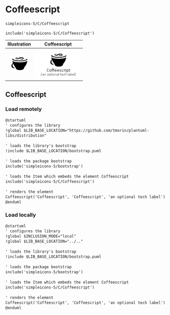 # Coffeescript


```text
simpleicons-5/C/Coffeescript
```

```text
include('simpleicons-5/C/Coffeescript')
```



| Illustration | Coffeescript |
| :---: | :---: |
| ![illustration for Illustration](../../simpleicons-5/C/Coffeescript.png) | ![illustration for Coffeescript](../../simpleicons-5/C/Coffeescript.Local.png) |




## Coffeescript

### Load remotely
```plantuml
@startuml
' configures the library
!global $LIB_BASE_LOCATION="https://github.com/tmorin/plantuml-libs/distribution"

' loads the library's bootstrap
!include $LIB_BASE_LOCATION/bootstrap.puml

' loads the package bootstrap
include('simpleicons-5/bootstrap')

' loads the Item which embeds the element Coffeescript
include('simpleicons-5/C/Coffeescript')

' renders the element
Coffeescript('Coffeescript', 'Coffeescript', 'an optional tech label')
@enduml
```

### Load locally
```plantuml
@startuml
' configures the library
!global $INCLUSION_MODE="local"
!global $LIB_BASE_LOCATION="../.."

' loads the library's bootstrap
!include $LIB_BASE_LOCATION/bootstrap.puml

' loads the package bootstrap
include('simpleicons-5/bootstrap')

' loads the Item which embeds the element Coffeescript
include('simpleicons-5/C/Coffeescript')

' renders the element
Coffeescript('Coffeescript', 'Coffeescript', 'an optional tech label')
@enduml
```


